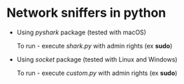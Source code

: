 # Network sniffers in python

- Using *pyshark* package (tested with macOS)

	To run - execute *shark.py* with admin rights (ex **sudo**)

- Using *socket* package (tested with Linux and Windows)

	To run - execute *custom.py* with admin rights (ex **sudo**)